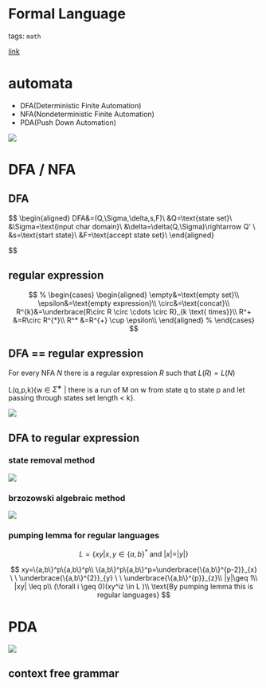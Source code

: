 # Formal Language

tags: `math`

<!-- <br> -->

[link](https://carquois42.github.io/formal.html)

# automata

- DFA(Deterministic Finite Automation)
- NFA(Nondeterministic Finite Automation)
- PDA(Push Down Automation)

![](https://imgur.com/JISgKkr.jpg)

# DFA / NFA
## DFA
$$
\begin{aligned}
DFA&=(Q,\Sigma,\delta,s,F)\\
&Q=\text{state set}\\
&\Sigma=\text{input char domain}\\
&\delta=\delta(Q,\Sigma)\rightarrow Q' \\
&s=\text{start state}\\
&F=\text{accept state set}\\
\end{aligned}



$$
## regular expression

$$
% \begin{cases}
\begin{aligned}
\empty&=\text{empty set}\\
\epsilon&=\text{empty expression}\\
\circ&=\text{concat}\\
R^{k}&=\underbrace{R\circ R \circ \cdots \circ R}_{k \text{ times}}\\
R^+ &=R\circ R^{*}\\
R^* &=R^{+} \cup \epsilon\\
\end{aligned}
% \end{cases}
$$

## DFA == regular expression

For every NFA $N$ there is a regular expression $R$ such that $L(R) = L(N)$

L(q,p,k){w ∈ $\Sigma^∗$ | there is a run of M on w from state q to state p and let passing through states set length < k}.

![](https://imgur.com/cxbyQki.png)

## DFA to regular expression

### state removal method

![](https://imgur.com/fqto3k2.png)

### brzozowski algebraic method

![](https://imgur.com/3ov9og2.png)

### pumping lemma for regular languages

$$
L=\{xy| x,y\in \{a,b\}^* \text{ and } |x|=|y|\}
$$

$$
xy=\{a,b\}^p\{a,b\}^p\\
\{a,b\}^p\{a,b\}^p=\underbrace{\{a,b\}^{p-2}}_{x} \ \ \underbrace{\{a,b\}^{2}}_{y} \ \ \underbrace{\{a,b\}^{p}}_{z}\\
|y|\geq 1\\
|xy| \leq p\\
(\forall i  \geq  0)(xy^iz \in L )\\
\text{By pumping lemma this is regular languages}
$$

# PDA

![](https://imgur.com/EWhpFR9.png)

## context free grammar


